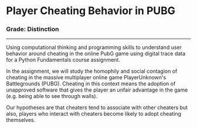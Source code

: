 # Player Cheating Behavior in PUBG
### Grade: Distinction

---

Using computational thinking and programming skills to understand user behavior around cheating in the online PubG game using digital trace data for a Python Fundamentals course assignment.

In the assignment, we will study the homophily and social contagion of cheating in the massive multiplayer online game PlayerUnknown's Battlegrounds (PUBG). Cheating in this context means the adoption of unapproved software that gives the player an unfair advantage in the game (e.g. being able to see through walls).

Our hypotheses are that cheaters tend to associate with other cheaters but also, players who interact with cheaters become likely to adopt cheating themselves. 
